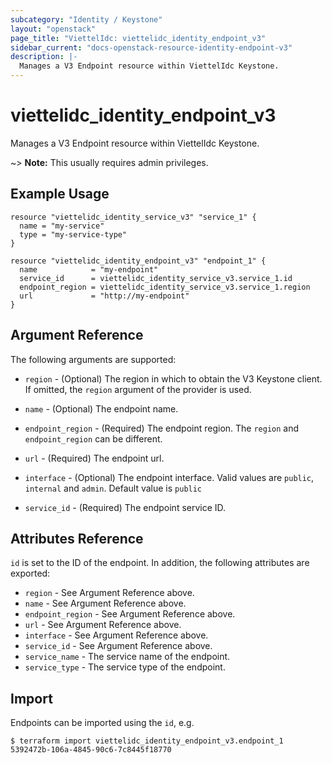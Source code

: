 ```yaml
---
subcategory: "Identity / Keystone"
layout: "openstack"
page_title: "ViettelIdc: viettelidc_identity_endpoint_v3"
sidebar_current: "docs-openstack-resource-identity-endpoint-v3"
description: |-
  Manages a V3 Endpoint resource within ViettelIdc Keystone.
---
```


# viettelidc\_identity\_endpoint\_v3

Manages a V3 Endpoint resource within ViettelIdc Keystone.

~> **Note:** This usually requires admin privileges.

## Example Usage

```hcl
resource "viettelidc_identity_service_v3" "service_1" {
  name = "my-service"
  type = "my-service-type"
}

resource "viettelidc_identity_endpoint_v3" "endpoint_1" {
  name            = "my-endpoint"
  service_id      = viettelidc_identity_service_v3.service_1.id
  endpoint_region = viettelidc_identity_service_v3.service_1.region
  url             = "http://my-endpoint"
}
```

## Argument Reference

The following arguments are supported:

* `region` - (Optional) The region in which to obtain the V3 Keystone client.
  If omitted, the `region` argument of the provider is used.

* `name` - (Optional) The endpoint name.

* `endpoint_region` - (Required) The endpoint region. The `region` and
  `endpoint_region` can be different.

* `url` - (Required) The endpoint url.

* `interface` - (Optional) The endpoint interface. Valid values are `public`,
  `internal` and `admin`. Default value is `public`

* `service_id` - (Required) The endpoint service ID.

## Attributes Reference

`id` is set to the ID of the endpoint. In addition, the following attributes are
exported:

* `region` - See Argument Reference above.
* `name` - See Argument Reference above.
* `endpoint_region` - See Argument Reference above.
* `url` - See Argument Reference above.
* `interface` - See Argument Reference above.
* `service_id` - See Argument Reference above.
* `service_name` - The service name of the endpoint.
* `service_type` - The service type of the endpoint.

## Import

Endpoints can be imported using the `id`, e.g.

```
$ terraform import viettelidc_identity_endpoint_v3.endpoint_1 5392472b-106a-4845-90c6-7c8445f18770
```
